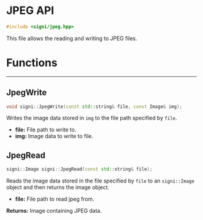 # JPEG API #

```cpp
#include <signi/jpeg.hpp>
```

This file allows the reading and writing to JPEG files.

# Functions #

* * *


## JpegWrite ##

```cpp
void signi::JpegWrite(const std::string& file, const Image& img);
```

Writes the image data stored in `img` to the file path specified by `file`.

- **file:** File path to write to.
- **img:** Image data to write to file.

## JpegRead ##

```cpp
signi::Image signi::JpegRead(const std::string& file);
```

Reads the image data stored in the file specified by `file` to an
`signi::Image` object and then returns the image object.

- **file:** File path to read jpeg from.

**Returns:** Image containing JPEG data.

